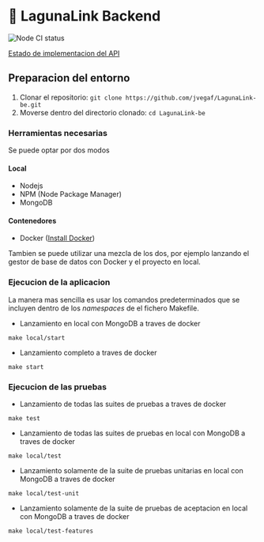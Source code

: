#  🎯 LagunaLink Backend

![Node CI status](https://github.com/jvegaf/LagunaLink-be/workflows/Node%20CI/badge.svg?branch=master)

[Estado de implementacion del API](https://github.com/jvegaf/LagunaLink-be/blob/master/api-endpoints.md)

## Preparacion del entorno
1. Clonar el repositorio: `git clone https://github.com/jvegaf/LagunaLink-be.git`
3. Moverse dentro del directorio clonado: `cd LagunaLink-be`
### Herramientas necesarias

Se puede optar por dos modos
#### Local
- Nodejs
- NPM (Node Package Manager)
- MongoDB

####  Contenedores
- Docker ([Install Docker](https://www.docker.com/get-started))

Tambien se puede utilizar una mezcla de los dos, por ejemplo lanzando el gestor de base de datos con Docker y el 
proyecto en local.

### Ejecucion de la aplicacion

La manera mas sencilla es usar los comandos predeterminados que se incluyen dentro de los *namespaces* de el fichero Makefile.

 - Lanzamiento en local con MongoDB a traves de docker
```shell script
make local/start
```

 - Lanzamiento completo a traves de docker
```shell script
make start
```

### Ejecucion de las pruebas

 - Lanzamiento de todas las suites de pruebas a traves de docker
```shell script
make test
```

 - Lanzamiento de todas las suites de pruebas en local con MongoDB a traves de docker
```shell script
make local/test
```

 - Lanzamiento solamente de la suite de pruebas unitarias en local con MongoDB a traves de docker
```shell script
make local/test-unit
```

 - Lanzamiento solamente de la suite de pruebas de aceptacion en local con MongoDB a traves de docker
```shell script
make local/test-features
```

